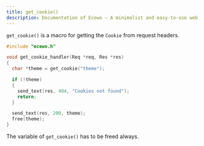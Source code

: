 ```yaml
---
title: get_cookie()
description: Documentation of Ecewo — A minimalist and easy-to-use web framework for C
---
```


`get_cookie()` is a macro for getting the `Cookie` from request headers.

```c
#include "ecewo.h"

void get_cookie_handler(Req *req, Res *res)
{
  char *theme = get_cookie("theme");

  if (!theme)
  {
    send_text(res, 404, "Cookies not found");
    return;
  }

  send_text(res, 200, theme);
  free(theme);
}
```

The variable of `get_cookie()` has to be freed always.
